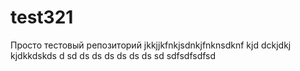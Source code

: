 # test321
Просто тестовый репозиторий
jkkjjkfnkjsdnkjfnknsdknf kjd dckjdkj kjdkkdskds d sd ds ds ds ds ds ds sd
sdfsdfsdfsd
